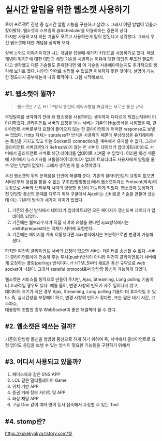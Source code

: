 # 실시간 알림을 위한 웹소캣 사용하기
토이 프로젝트 진행 중 실시간 알림 기능을 구현하고 싶었다. 그래서 어떤 방법이 있을까 찾아봤다. 웹소캣과 스프링의 @Scheduler를 이용하자는 결론이 났다.  
하지만 사용하고자 하는 기술도 모르고 사용하는게 말이 안된다고 생각했다. 그래서 우선 웹소캣에 대한 개념을 장착해 보자.  
  
  
살짝 논외으 이야기이지만 나는 개념을 잡을때 세가지 키워드를 사용하기로 했다. 해당 개념이 뭐지? 에 대한 대답과 해당 기술을 사용하는 이유에 대한 대답은 무조건 필요하다고 생각했고 다른 기술들도 존재한다면 
왜 이 기술을 사용해야하는지도 추가적으로 생각해 보기로 했다. 나만의 언어로 설명할 수 없으면 이해하지 못한 것이다. 설명이 가능한 정도까지 공부하는게 나의 목적이다.  그럼 시작해보자.   

## #1. 웹소캣이 뭘까? 

> 웹소캣은 기존 HTTP방식 통신의 제약사항을 해결하는 새로운 통신 규약.

무엇일까를 생각하기 전에 왜 웹소캣을 사용하려는 생각까지 다다르게 되었는지부터 이야기하겠다. 클라이언트 서버의 요청을 받는 서버는 기존의 Http방식을 사용했을 때, 클라이언트 서버로부터 요청이 들어오지
않는 한 클라이언트에 어떠한 response도 보낼 수 없었다. Htttp 자체는 stateless한 방식을 사용하기 때문에 무상태성을 유지해야하는 특성을 가지고 있고 이는 Socket의 connection을 
계속해서 유지할 수 없다. 그래서 클라이언트 서버(화면)가 Refresh되지 않는 한 서버의 데이터가 업데이트되더라도 서버에서 클라이언트 서버로 해당 데이터를 업데이트 시켜줄 수 없었다. 이러한 
특성 때문에 서버에서 뉴스기사를 크롤링하여 데이터가 업데이트되더라도 사용자에게 알림을 줄 수 있는 방법이 없었다. 그래서 생각한게 웹 소캣이었다.  

우선 웹소캣의 위의 문제점을 단번에 해결해 준다. 기존의 클라이언트의 요청이 없으면 서버로부터 응답을 받을 수 없는 구조(단방향통신)에서 웹소캣이라는 Protocol(약속)의 등장으로 서버와 브라우저 사이의 
양방향 통신이 가능하게 되었다. 웹소켓이 등장하기 전 단방향 통신의 문제를 다루기 위해 구글에서 Ajax라는 신비로운 기술을 만들어 냈는데 이는 기존의 방식과 세가지 차이가 있었다.  
1. 기존의 통신 방식에서 데이터가 업데이트되면 모든 페이지가 갱신되며 데이터가 업데이트 되었다.  
2. 기존에는 웹브라우저가 직접 서버에 요청을 했다면 ajax방식에서는 xmlhttprequest라는 객체가 서버에 요청한다.
3. 기존에는 페이지를 계속 이동했다면 ajax방식에서는 부분적으로만 변경이 가능해 졌다.  


하지만 여전히 클라이언트 서버의 요청이 없으면 서버는 데이터를 송신할 수 없다.  서버가 클라이언트에게 전송해 주는 푸시(push)방식이 아니라 여전히 클라이언트가 서버에게 요청하는 폴링(polling) 방식이다.  H
HTML5부터 새로운 통신 규약으로 web socket이 나왔다. 그래서 stateful protocol로써 양방향 통신이 가능하게 되었다. 

  
웹소켓은 서비스를 동적으로 만들어 주지만, Ajax, Streaming, Long polling 기술이 더 효과적일 경우도 있다. 예를 들어, 변경 사항의 빈도가 자주 일어나지 않고,  
데이터의 크기가 작은 경우 Ajax, Streaming, Long polling 기술이 더 효과적일 수 있다. 즉, 실시간성을 보장해야 하고, 변경 사항의 빈도가 잦다면, 또는 짧은 대기 시간, 고주파수,  
대용량의 조합인 경우 WebSocket이 좋은 해결책이 될 수 있다.

## #2. 웹소캣은 왜쓰는 걸까?  
기존의 단방향 통신을 양방향 통신으로 하게 하기 위하여 즉, 서버에서 클라이언트로 요청 없이도 응답을 보낼 수 있는 방식이 필요한 기능들을 구현하기 위해서
## #3. 어디서 사용되고 있을까?
1. 페이스북과 같은 SNS APP
2. LOL 같은 멀티플레이어 Game
3. 위치 기반 APP
4. 증권 거래 정보 사이트 및 APP
5. 화상 채팅 APP
6. 구글 Doc 같이 여러 명이 동시 접속해서 수정할 수 있는 Tool  

## #4. stomp란? 

https://kukekyakya.tistory.com/12
